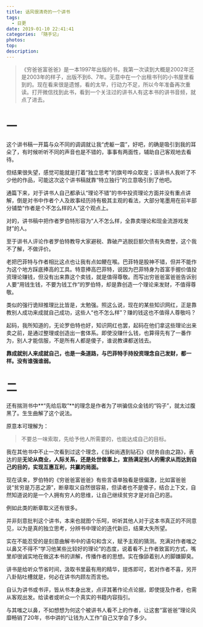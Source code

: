 ```yaml
---
title: 话风很清奇的一个讲书
tags:
  - 日更
date: 2019-01-10 22:41:41
categories: 「随手记」
photos:
top:
description:
---
```

>《穷爸爸富爸爸》是一本1997年出版的书，我第一次读到大概是2002年还是2003年的样子，出版不到6、7年。无意中在一个出租书刊的小书屋里看到的。现在看来很是遗憾，看的太早，行动力不足，所以今年准备再次重读。打开微信找到此书，看到一个关注过的讲书人有这本书的讲书音频，就点了进去。

# 一

这个讲书稿一开篇与众不同的调调就让我“虎躯一震”，好吧，的确是吸引到我的耳朵了，有时候听听不同的声音也是不错的，事事有两面性，辅助自己客观地去看待。

但结果很失望，感觉可能就是打着“独立思考”的旗号哗众取宠；该讲书人我听了不少他的作品，可能这次这个讲书稿就靠“特立独行”的立意吸引到了他吧。

通篇下来，对于讲书人自己都承认“理论不错”的书中投资理论方面并没有重点讲解，倒是对书中作者个人及故事经历持有极其主观的看法，大部分笔墨用在前半部分铺垫“作者是个不怎么样的人”这个观点上。

对的，讲书稿中把作者罗伯特形容为“人不怎么样，全靠卖理论和现金流游戏发财”的人。

至于讲书人评论作者罗伯特教导大家避税、靠破产逃脱巨额欠债有失商誉，这个我不了解，不做评价。

老把巴菲特与作者相比这点也让我有点如鲠在喉。巴菲特是股神不错，但并不能作为这个地方踩底捧高的工具。特意捧高巴菲特，说因为巴菲特身为首富手握价值投资理论赚钱，但没有出来靠这个卖钱，就是值得尊敬。而写出穷爸爸富爸爸告诉别人要“用钱生钱，不要为钱工作”的罗伯特，却是靠创造一个理论来发财，不值得尊敬。

类似的强行诡辩推理比比皆是，太勉强。照这么说，现在的某些知识网红，正是靠教别人成功来成就自己成功，这些人“也不怎么样”？赚的钱这也不值得人尊敬吗？

起码，我所知道的，无论罗伯特也好，知识网红也罢，起码在他们拿这些理论出来卖之前，是通过整理或创造出一套体系。即使没赚什么钱，也算得先有了一番作为，别人才能信服，不是所有人都是傻子，谁说教课都送钱去。

**靠成就别人来成就自己，也是一条道路，与巴菲特手持投资理念自己发财，都一样。没有谁强谁弱。**

# 二

还有揣测书中**“先给后取”**的理念是作者为了哄骗信众金钱的“钩子”，就太过腹黑了。生生曲解了这个说法。

原意本可理解为：

>不要总一味索取，先给予他人所需要的，也能达成自己的目标。

我在其他书中不止一次看到过这个理念，《当和尚遇到钻石》《财务自由之路》，表达的是**无论从商业，人际关系，还是处世做事上，宣扬满足别人的需求从而达到自己的目的，实现互惠互利，共赢的局面。**

现在读来，罗伯特的《穷爸爸富爸爸》有些言语单独看是很偏激，比如富爸爸说“贫穷是万恶之源”，断章取义自然很容易，但读者也不是傻子，结合上下文，自然知道说的是一个人拥有穷人的思维，让自己继续贫穷才是对自己的恶。

例如此类的断章取义还有很多。

并非刻意批判这个讲书，本来也就图个乐呵，听听其他人对于这本书真正的不同意见，以为是真的独立思考，分辨书中理论的迭代新旧，结果大失所望。

实在不能忍受的是刻意曲解书中的语句和含义，赋予主观的猜测。充满对作者嗤之以鼻又不得不“学习他某些比较好的理论”的态度，说着看不上作者致富的方式，嘴里却很诚实地在做这本书的讲解，传播作者的思想。实在像舔着别人的脚嫌脚臭。

讲书是给听众节省时间，汲取书里最有用的精华，提炼即可，若对作者不喜，另开八卦贴吐槽就是，何必在讲书内顾左而言他。

自认为讲书或书评，皆从书本身出发，点评其著作论点论据，即使提及作者，也需从客观出发。给读者或听众一个真实的书籍内容指引。

与其嗤之以鼻，不如想想为何这个被讲书人看不上的作者，让这套“富爸爸”理论风靡畅销了20年，书中讲的“让钱为人工作”自己又学会了多少。